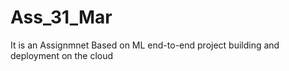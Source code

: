 # Ass_31_Mar
It is an Assignmnet Based on ML end-to-end project building and deployment on the cloud
